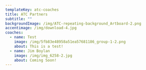 ```yaml
---
templateKey: atc-coaches
title: ATC Partners
subtitle: ""
backgroundImage: /img/ATC-repeating-background_Artboard-2.png
accentimage: /img/download-4.jpg
coaches:
  - name: Test
    image: /img/5fb83e48958a51ea57681186_group-1-2.png
    about: This is a test!
  - name: Jim Boylan
    image: /img/img_6258-2.jpg
    about: Coming Soon!
---
```

